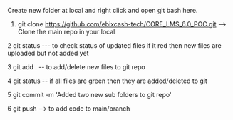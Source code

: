 Create new folder at local and right click and open git bash here.

1. git clone https://github.com/ebixcash-tech/CORE_LMS_6.0_POC.git --> Clone the main repo in your local

2 git status --- to check status of updated files if it red then new files are uploaded but not added yet                                                                                    

3 git add .   -- to add/delete new files to git repo   

4 git status -- if all files are green then they are added/deleted to git

5 git commit -m 'Added two new sub folders to git repo'     

6 git push --> to add code to main/branch   

